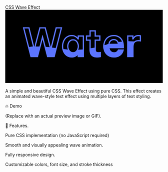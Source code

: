 CSS Wave Effect
![image alt](https://github.com/bdnath702/CSS-Wave-Effect/blob/main/Screenshot%20.png?raw=true)

A simple and beautiful CSS Wave Effect using pure CSS. This effect creates an animated wave-style text effect using multiple layers of text styling.

🔥 Demo

 (Replace with an actual preview image or GIF).

🚀 Features.

Pure CSS implementation (no JavaScript required)

Smooth and visually appealing wave animation.

Fully responsive design.

Customizable colors, font size, and stroke thickness

